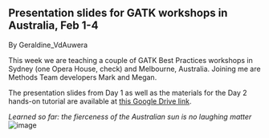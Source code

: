 ## Presentation slides for GATK workshops in Australia, Feb 1-4

By Geraldine_VdAuwera

<p>This week we are teaching a couple of GATK Best Practices workshops in Sydney (one Opera House, check) and Melbourne, Australia. Joining me are Methods Team developers Mark and Megan.</p>

<p>The presentation slides from Day 1 as well as the materials for the Day 2 hands-on tutorial are available at <a rel="nofollow" href="https://drive.google.com/folderview?id=0BwTg3aXzGxEDMHM5UXp1ZUQwajg&amp;usp=sharing">this Google Drive link</a>.</p>

<p><em>Learned so far: the fierceness of the Australian sun is no laughing matter</em><br><img src="https://us.v-cdn.net/5019796/uploads/FileUpload/22/e2662be89f80973a5a49d75797e04c.jpg" alt="image" class="embedImage-img importedEmbed-img"></img></p>
